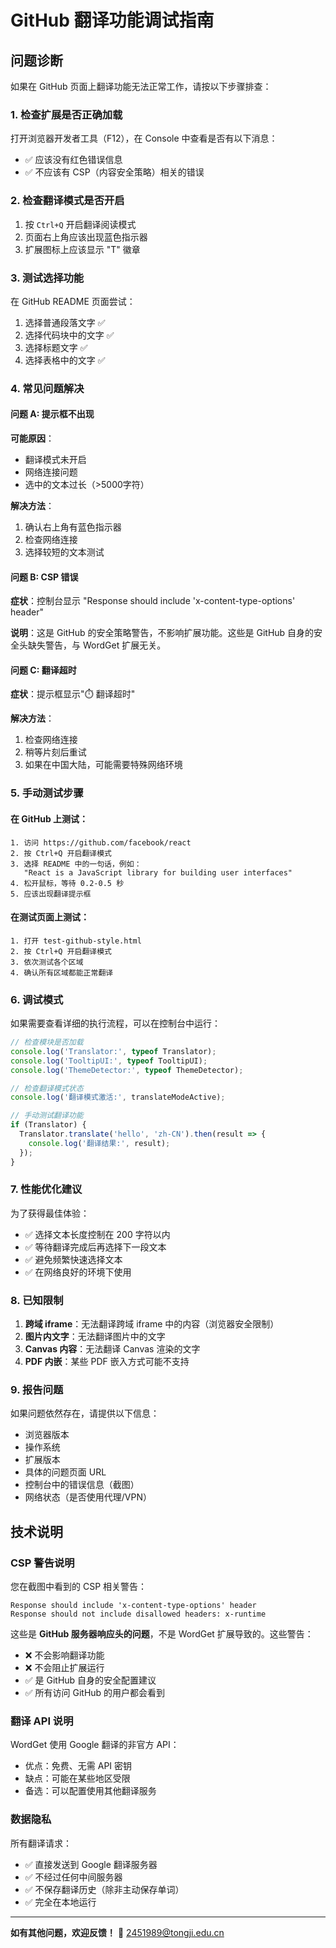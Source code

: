 # GitHub 翻译功能调试指南

## 问题诊断

如果在 GitHub 页面上翻译功能无法正常工作，请按以下步骤排查：

### 1. 检查扩展是否正确加载

打开浏览器开发者工具（F12），在 Console 中查看是否有以下消息：
- ✅ 应该没有红色错误信息
- ✅ 不应该有 CSP（内容安全策略）相关的错误

### 2. 检查翻译模式是否开启

1. 按 `Ctrl+Q` 开启翻译阅读模式
2. 页面右上角应该出现蓝色指示器
3. 扩展图标上应该显示 "T" 徽章

### 3. 测试选择功能

在 GitHub README 页面尝试：
1. 选择普通段落文字 ✅
2. 选择代码块中的文字 ✅
3. 选择标题文字 ✅
4. 选择表格中的文字 ✅

### 4. 常见问题解决

#### 问题 A: 提示框不出现
**可能原因**：
- 翻译模式未开启
- 网络连接问题
- 选中的文本过长（>5000字符）

**解决方法**：
1. 确认右上角有蓝色指示器
2. 检查网络连接
3. 选择较短的文本测试

#### 问题 B: CSP 错误
**症状**：控制台显示 "Response should include 'x-content-type-options' header"

**说明**：这是 GitHub 的安全策略警告，不影响扩展功能。这些是 GitHub 自身的安全头缺失警告，与 WordGet 扩展无关。

#### 问题 C: 翻译超时
**症状**：提示框显示"⏱️ 翻译超时"

**解决方法**：
1. 检查网络连接
2. 稍等片刻后重试
3. 如果在中国大陆，可能需要特殊网络环境

### 5. 手动测试步骤

#### 在 GitHub 上测试：
```
1. 访问 https://github.com/facebook/react
2. 按 Ctrl+Q 开启翻译模式
3. 选择 README 中的一句话，例如：
   "React is a JavaScript library for building user interfaces"
4. 松开鼠标，等待 0.2-0.5 秒
5. 应该出现翻译提示框
```

#### 在测试页面上测试：
```
1. 打开 test-github-style.html
2. 按 Ctrl+Q 开启翻译模式
3. 依次测试各个区域
4. 确认所有区域都能正常翻译
```

### 6. 调试模式

如果需要查看详细的执行流程，可以在控制台中运行：

```javascript
// 检查模块是否加载
console.log('Translator:', typeof Translator);
console.log('TooltipUI:', typeof TooltipUI);
console.log('ThemeDetector:', typeof ThemeDetector);

// 检查翻译模式状态
console.log('翻译模式激活:', translateModeActive);

// 手动测试翻译功能
if (Translator) {
  Translator.translate('hello', 'zh-CN').then(result => {
    console.log('翻译结果:', result);
  });
}
```

### 7. 性能优化建议

为了获得最佳体验：
- ✅ 选择文本长度控制在 200 字符以内
- ✅ 等待翻译完成后再选择下一段文本
- ✅ 避免频繁快速选择文本
- ✅ 在网络良好的环境下使用

### 8. 已知限制

1. **跨域 iframe**：无法翻译跨域 iframe 中的内容（浏览器安全限制）
2. **图片内文字**：无法翻译图片中的文字
3. **Canvas 内容**：无法翻译 Canvas 渲染的文字
4. **PDF 内嵌**：某些 PDF 嵌入方式可能不支持

### 9. 报告问题

如果问题依然存在，请提供以下信息：
- 浏览器版本
- 操作系统
- 扩展版本
- 具体的问题页面 URL
- 控制台中的错误信息（截图）
- 网络状态（是否使用代理/VPN）

## 技术说明

### CSP 警告说明
您在截图中看到的 CSP 相关警告：
```
Response should include 'x-content-type-options' header
Response should not include disallowed headers: x-runtime
```

这些是 **GitHub 服务器响应头的问题**，不是 WordGet 扩展导致的。这些警告：
- ❌ 不会影响翻译功能
- ❌ 不会阻止扩展运行
- ✅ 是 GitHub 自身的安全配置建议
- ✅ 所有访问 GitHub 的用户都会看到

### 翻译 API 说明

WordGet 使用 Google 翻译的非官方 API：
- 优点：免费、无需 API 密钥
- 缺点：可能在某些地区受限
- 备选：可以配置使用其他翻译服务

### 数据隐私

所有翻译请求：
- ✅ 直接发送到 Google 翻译服务器
- ✅ 不经过任何中间服务器
- ✅ 不保存翻译历史（除非主动保存单词）
- ✅ 完全在本地运行

---

**如有其他问题，欢迎反馈！** 📧 2451989@tongji.edu.cn
